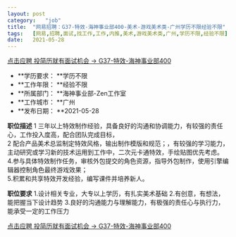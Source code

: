```yaml
---
layout:	post
category:	"job"
title:	"网易招聘：G37-特效-海神事业部400-美术-游戏美术类-广州学历不限经验不限"
tags:	[网易,招聘,面试,找工作,工作,内推,美术,游戏美术类,广州,学历不限,经验不限]
date:	2021-05-28
---
```


[点击应聘 投简历就有面试机会 -> G37-特效-海神事业部400](http://mobile.bole.netease.com/bole/boleDetail?id=23259&employeeId=346f03c3cda5f04c&key=all)



- **学历要求： **学历不限
- **工作年限： **经验不限
- **所属部门： **海神事业部-Zen工作室
- **工作城市： **广州
- **发布日期： **2021-05-28



**职位描述**
1   三年以上特效制作经验，具备良好的沟通和协调能力，有较强的责任心，工作投入度高，配合团队完成目标，                        
2  配合产品美术总监制定特效风格，输出制作模版和规范；，有较强的学习能力，主动研究或学习新的技术运用到工作中，二次元卡通特效，手绘贴图优先考虑。                                                                                                               
 4.参与具体特效制作任务，审核外包提交的角色资源，指导外包制作，使用引擎编辑器控制角色最终游戏效果；                                      
  5.积累和共享特效开发经验，编写课件并培养新人。



**职位要求**
1.设计相关专业，大专以上学历，有扎实美术基础
2.有创意，有想法，能把握当下设计趋势
3.良好的沟通能力与理解能力，有极强的责任心与执行力，能承受一定的工作压力



[点击应聘 投简历就有面试机会 -> G37-特效-海神事业部400](http://mobile.bole.netease.com/bole/boleDetail?id=23259&employeeId=346f03c3cda5f04c&key=all)